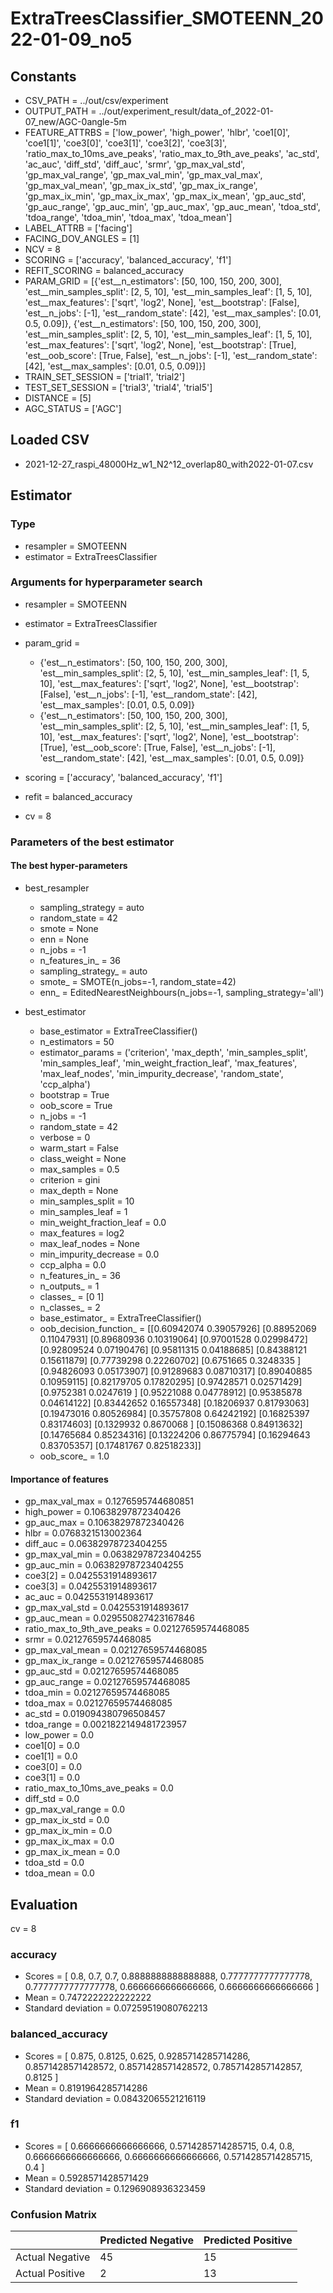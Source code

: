 # ExtraTreesClassifier_SMOTEENN_2022-01-09_no5
## Constants
- CSV_PATH = ../out/csv/experiment
- OUTPUT_PATH = ../out/experiment_result/data_of_2022-01-07_new/AGC-0angle-5m
- FEATURE_ATTRBS = ['low_power', 'high_power', 'hlbr', 'coe1[0]', 'coe1[1]', 'coe3[0]', 'coe3[1]', 'coe3[2]', 'coe3[3]', 'ratio_max_to_10ms_ave_peaks', 'ratio_max_to_9th_ave_peaks', 'ac_std', 'ac_auc', 'diff_std', 'diff_auc', 'srmr', 'gp_max_val_std', 'gp_max_val_range', 'gp_max_val_min', 'gp_max_val_max', 'gp_max_val_mean', 'gp_max_ix_std', 'gp_max_ix_range', 'gp_max_ix_min', 'gp_max_ix_max', 'gp_max_ix_mean', 'gp_auc_std', 'gp_auc_range', 'gp_auc_min', 'gp_auc_max', 'gp_auc_mean', 'tdoa_std', 'tdoa_range', 'tdoa_min', 'tdoa_max', 'tdoa_mean']
- LABEL_ATTRB = ['facing']
- FACING_DOV_ANGLES = [1]
- NCV = 8
- SCORING = ['accuracy', 'balanced_accuracy', 'f1']
- REFIT_SCORING = balanced_accuracy
- PARAM_GRID = [{'est__n_estimators': [50, 100, 150, 200, 300], 'est__min_samples_split': [2, 5, 10], 'est__min_samples_leaf': [1, 5, 10], 'est__max_features': ['sqrt', 'log2', None], 'est__bootstrap': [False], 'est__n_jobs': [-1], 'est__random_state': [42], 'est__max_samples': [0.01, 0.5, 0.09]}, {'est__n_estimators': [50, 100, 150, 200, 300], 'est__min_samples_split': [2, 5, 10], 'est__min_samples_leaf': [1, 5, 10], 'est__max_features': ['sqrt', 'log2', None], 'est__bootstrap': [True], 'est__oob_score': [True, False], 'est__n_jobs': [-1], 'est__random_state': [42], 'est__max_samples': [0.01, 0.5, 0.09]}]
- TRAIN_SET_SESSION = ['trial1', 'trial2']
- TEST_SET_SESSION = ['trial3', 'trial4', 'trial5']
- DISTANCE = [5]
- AGC_STATUS = ['AGC']

## Loaded CSV
- 2021-12-27_raspi_48000Hz_w1_N2^12_overlap80_with2022-01-07.csv

## Estimator
### Type
- resampler = SMOTEENN
- estimator = ExtraTreesClassifier

### Arguments for hyperparameter search
- resampler = SMOTEENN
- estimator = ExtraTreesClassifier
- param_grid = 
	- {'est__n_estimators': [50, 100, 150, 200, 300], 'est__min_samples_split': [2, 5, 10], 'est__min_samples_leaf': [1, 5, 10], 'est__max_features': ['sqrt', 'log2', None], 'est__bootstrap': [False], 'est__n_jobs': [-1], 'est__random_state': [42], 'est__max_samples': [0.01, 0.5, 0.09]}
	- {'est__n_estimators': [50, 100, 150, 200, 300], 'est__min_samples_split': [2, 5, 10], 'est__min_samples_leaf': [1, 5, 10], 'est__max_features': ['sqrt', 'log2', None], 'est__bootstrap': [True], 'est__oob_score': [True, False], 'est__n_jobs': [-1], 'est__random_state': [42], 'est__max_samples': [0.01, 0.5, 0.09]}

- scoring = ['accuracy', 'balanced_accuracy', 'f1']
- refit = balanced_accuracy
- cv = 8

### Parameters of the best estimator
#### The best hyper-parameters
- best_resampler
	- sampling_strategy = auto
	- random_state = 42
	- smote = None
	- enn = None
	- n_jobs = -1
	- n_features_in_ = 36
	- sampling_strategy_ = auto
	- smote_ = SMOTE(n_jobs=-1, random_state=42)
	- enn_ = EditedNearestNeighbours(n_jobs=-1, sampling_strategy='all')

- best_estimator
	- base_estimator = ExtraTreeClassifier()
	- n_estimators = 50
	- estimator_params = ('criterion', 'max_depth', 'min_samples_split', 'min_samples_leaf', 'min_weight_fraction_leaf', 'max_features', 'max_leaf_nodes', 'min_impurity_decrease', 'random_state', 'ccp_alpha')
	- bootstrap = True
	- oob_score = True
	- n_jobs = -1
	- random_state = 42
	- verbose = 0
	- warm_start = False
	- class_weight = None
	- max_samples = 0.5
	- criterion = gini
	- max_depth = None
	- min_samples_split = 10
	- min_samples_leaf = 1
	- min_weight_fraction_leaf = 0.0
	- max_features = log2
	- max_leaf_nodes = None
	- min_impurity_decrease = 0.0
	- ccp_alpha = 0.0
	- n_features_in_ = 36
	- n_outputs_ = 1
	- classes_ = [0 1]
	- n_classes_ = 2
	- base_estimator_ = ExtraTreeClassifier()
	- oob_decision_function_ = [[0.60942074 0.39057926]
 [0.88952069 0.11047931]
 [0.89680936 0.10319064]
 [0.97001528 0.02998472]
 [0.92809524 0.07190476]
 [0.95811315 0.04188685]
 [0.84388121 0.15611879]
 [0.77739298 0.22260702]
 [0.6751665  0.3248335 ]
 [0.94826093 0.05173907]
 [0.91289683 0.08710317]
 [0.89040885 0.10959115]
 [0.82179705 0.17820295]
 [0.97428571 0.02571429]
 [0.9752381  0.0247619 ]
 [0.95221088 0.04778912]
 [0.95385878 0.04614122]
 [0.83442652 0.16557348]
 [0.18206937 0.81793063]
 [0.19473016 0.80526984]
 [0.35757808 0.64242192]
 [0.16825397 0.83174603]
 [0.1329932  0.8670068 ]
 [0.15086368 0.84913632]
 [0.14765684 0.85234316]
 [0.13224206 0.86775794]
 [0.16294643 0.83705357]
 [0.17481767 0.82518233]]
	- oob_score_ = 1.0

#### Importance of features
- gp_max_val_max = 0.1276595744680851
- high_power = 0.10638297872340426
- gp_auc_max = 0.10638297872340426
- hlbr = 0.0768321513002364
- diff_auc = 0.06382978723404255
- gp_max_val_min = 0.06382978723404255
- gp_auc_min = 0.06382978723404255
- coe3[2] = 0.0425531914893617
- coe3[3] = 0.0425531914893617
- ac_auc = 0.0425531914893617
- gp_max_val_std = 0.0425531914893617
- gp_auc_mean = 0.029550827423167846
- ratio_max_to_9th_ave_peaks = 0.02127659574468085
- srmr = 0.02127659574468085
- gp_max_val_mean = 0.02127659574468085
- gp_max_ix_range = 0.02127659574468085
- gp_auc_std = 0.02127659574468085
- gp_auc_range = 0.02127659574468085
- tdoa_min = 0.02127659574468085
- tdoa_max = 0.02127659574468085
- ac_std = 0.019094380796508457
- tdoa_range = 0.0021822149481723957
- low_power = 0.0
- coe1[0] = 0.0
- coe1[1] = 0.0
- coe3[0] = 0.0
- coe3[1] = 0.0
- ratio_max_to_10ms_ave_peaks = 0.0
- diff_std = 0.0
- gp_max_val_range = 0.0
- gp_max_ix_std = 0.0
- gp_max_ix_min = 0.0
- gp_max_ix_max = 0.0
- gp_max_ix_mean = 0.0
- tdoa_std = 0.0
- tdoa_mean = 0.0

## Evaluation
cv = 8
### accuracy
- Scores = [ 0.8, 0.7, 0.7, 0.8888888888888888, 0.7777777777777778, 0.7777777777777778, 0.6666666666666666, 0.6666666666666666 ]
- Mean = 0.7472222222222222
- Standard deviation = 0.07259519080762213

### balanced_accuracy
- Scores = [ 0.875, 0.8125, 0.625, 0.9285714285714286, 0.8571428571428572, 0.8571428571428572, 0.7857142857142857, 0.8125 ]
- Mean = 0.8191964285714286
- Standard deviation = 0.08432065521216119

### f1
- Scores = [ 0.6666666666666666, 0.5714285714285715, 0.4, 0.8, 0.6666666666666666, 0.6666666666666666, 0.5714285714285715, 0.4 ]
- Mean = 0.5928571428571429
- Standard deviation = 0.1296908936323459

### Confusion Matrix
|  | Predicted Negative | Predicted Positive |
| --- | --- | --- |
| Actual Negative | 45 | 15 |
| Actual Positive | 2 | 13 |

      